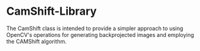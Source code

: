 CamShift-Library
================

The CamShift class is intended to provide a simpler approach to using OpenCV's operations for generating backprojected images  and employing the CAMShift algorithm. 
